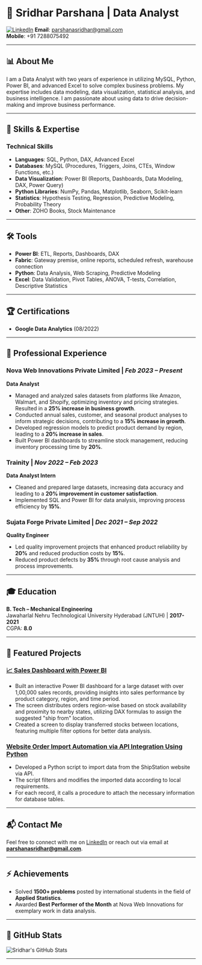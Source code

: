 # 👋 Sridhar Parshana | Data Analyst

[![LinkedIn](https://img.shields.io/badge/LinkedIn-Profile-blue)](https://www.linkedin.com/in/sridharparshana)
**Email**: parshanasridhar@gmail.com  
**Mobile**: +91 7288075492  

---

## 📊 About Me

I am a Data Analyst with two years of experience in utilizing MySQL, Python, Power BI, and advanced Excel to solve complex business problems. My expertise includes data modeling, data visualization, statistical analysis, and business intelligence. I am passionate about using data to drive decision-making and improve business performance.

---

## 🚀 Skills & Expertise

### Technical Skills
- **Languages**: SQL, Python, DAX, Advanced Excel
- **Databases**: MySQL (Procedures, Triggers, Joins, CTEs, Window Functions, etc.)
- **Data Visualization**: Power BI (Reports, Dashboards, Data Modeling, DAX, Power Query)
- **Python Libraries**: NumPy, Pandas, Matplotlib, Seaborn, Scikit-learn
- **Statistics**: Hypothesis Testing, Regression, Predictive Modeling, Probability Theory
- **Other**: ZOHO Books, Stock Maintenance

---

## 🛠️ Tools
- **Power BI**: ETL, Reports, Dashboards, DAX
- **Fabric**: Gateway premise, online reports, scheduled refresh, warehouse connection
- **Python**: Data Analysis, Web Scraping, Predictive Modeling
- **Excel**: Data Validation, Pivot Tables, ANOVA, T-tests, Correlation, Descriptive Statistics

---

## 🏆 Certifications
- **Google Data Analytics** (08/2022)

---

## 💼 Professional Experience

### **Nova Web Innovations Private Limited** | _Feb 2023 – Present_  
**Data Analyst**

- Managed and analyzed sales datasets from platforms like Amazon, Walmart, and Shopify, optimizing inventory and pricing strategies. Resulted in a **25% increase in business growth**.
- Conducted annual sales, customer, and seasonal product analyses to inform strategic decisions, contributing to a **15% increase in growth**.
- Developed regression models to predict product demand by region, leading to a **20% increase in sales**.
- Built Power BI dashboards to streamline stock management, reducing inventory processing time by **20%**.

### **Trainity** | _Nov 2022 – Feb 2023_  
**Data Analyst Intern**

- Cleaned and prepared large datasets, increasing data accuracy and leading to a **20% improvement in customer satisfaction**.
- Implemented SQL and Power BI for data analysis, improving process efficiency by **15%**.

### **Sujata Forge Private Limited** | _Dec 2021 – Sep 2022_  
**Quality Engineer**

- Led quality improvement projects that enhanced product reliability by **20%** and reduced production costs by **15%**.
- Reduced product defects by **35%** through root cause analysis and process improvements.

---

## 🎓 Education

**B. Tech – Mechanical Engineering**  
Jawaharlal Nehru Technological University Hyderabad (JNTUH) | **2017-2021**  
CGPA: **8.0**

---

## 💼 Featured Projects

### [📈 Sales Dashboard with Power BI](https://github.com/sridharparshana/BI-reports/blob/myones/Interactive%20Power%20BI%20Project.pdf)
- Built an interactive Power BI dashboard for a large dataset with over 1,00,000 sales records, providing insights into sales performance by product category, region, and time period.
- The screen distributes orders region-wise based on stock availability and proximity to nearby states, utilizing DAX formulas to assign the suggested "ship from" location.
- Created a screen to display transferred stocks between locations, featuring multiple filter options for better data analysis.

### [Website Order Import Automation via API Integration Using Python](https://github.com/sridharparshana/python_projects/blob/myones/importing%20the%20orders%20using%20API.py)
- Developed a Python script to import data from the ShipStation website via API.
- The script filters and modifies the imported data according to local requirements.
- For each record, it calls a procedure to attach the necessary information for database tables.

---

## 📬 Contact Me
Feel free to connect with me on [LinkedIn](https://www.linkedin.com/in/sridharparshana) or reach out via email at **parshanasridhar@gmail.com**.

---

## ⚡ Achievements
- Solved **1500+ problems** posted by international students in the field of **Applied Statistics**.
- Awarded **Best Performer of the Month** at Nova Web Innovations for exemplary work in data analysis.

---

## 📂 GitHub Stats
![Sridhar's GitHub Stats](https://github-readme-stats.vercel.app/api?username=sridharparshana&show_icons=true&theme=radical)

---



